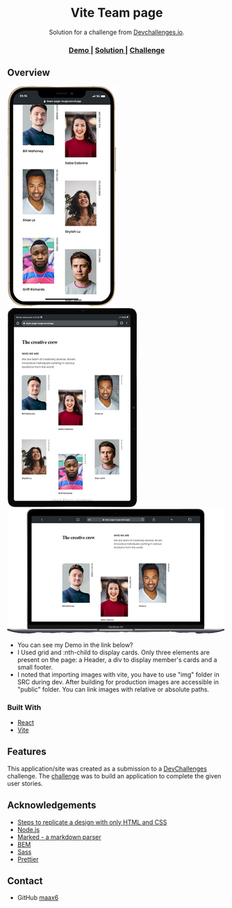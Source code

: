 <h1 align="center">Vite Team page</h1>

<div align="center">
   Solution for a challenge from  <a href="http://devchallenges.io" target="_blank">Devchallenges.io</a>.
</div>

<div align="center">
  <h3>
    <a href="https://team-page-maax6.vercel.app/">
      Demo
    </a>
    <span> | </span>
    <a href="https://github.com/maax6/team-page">
      Solution
    </a>
    <span> | </span>
    <a href="https://devchallenges.io/challenges/hhmesazsqgKXrTkYkt0U">
      Challenge
    </a>
  </h3>
</div>


## Overview


![screenshot](https://github.com/maax6/team-page/blob/master/public/img/iphon.png?raw=true)
![screenshot](https://github.com/maax6/team-page/blob/master/public/img/tablet.png?raw=true)
![screenshot](https://github.com/maax6/team-page/blob/master/public/img/macbookair.png?raw=true)




- You can see my Demo in the link below?
- I Used grid and :nth-child to display cards. Only three elements are present on the page: a Header, a div to display member's cards and a small footer.
- I noted that importing images with vite, you have to use "img" folder in SRC during dev. After building for production images are accessible in "public" folder. You can link images with relative or absolute paths.

### Built With


- [React](https://reactjs.org/)
- [Vite](https://vitejs.dev)

## Features


This application/site was created as a submission to a [DevChallenges](https://devchallenges.io/challenges) challenge. The [challenge](https://devchallenges.io/challenges/hhmesazsqgKXrTkYkt0U) was to build an application to complete the given user stories.


## Acknowledgements


- [Steps to replicate a design with only HTML and CSS](https://devchallenges-blogs.web.app/how-to-replicate-design/)
- [Node.js](https://nodejs.org/)
- [Marked - a markdown parser](https://github.com/chjj/marked)
- [BEM](https://getbem.com/)
- [Sass](https://sass-lang.com/)
- [Prettier](https://prettier.io/)

## Contact

- GitHub [maax6](https://github.com/maax6)
